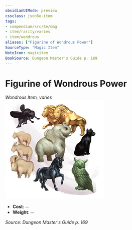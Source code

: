 ```yaml
---
obsidianUIMode: preview
cssclass: json5e-item
tags:
- compendium/src/5e/dmg
- item/rarity/varies
- item/wondrous
aliases: ["Figurine of Wondrous Power"]
SourceType: "Magic Item"
NoteIcon: magicitem
BookSource: Dungeon Master's Guide p. 169
---
```

# Figurine of Wondrous Power
*Wondrous Item, varies*  
![](https://raw.githubusercontent.com/5etools-mirror-2/5etools-img/main/items/DMG/Figurine%20of%20Wondrous%20Power.webp#right)  

- **Cost**: ⏤
- **Weight**: ⏤

*Source: Dungeon Master's Guide p. 169*